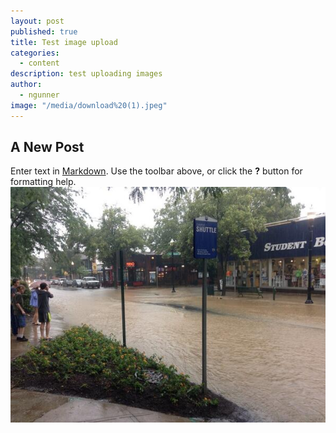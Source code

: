 ```yaml
---
layout: post
published: true
title: Test image upload
categories: 
  - content
description: test uploading images
author: 
  - ngunner
image: "/media/download%20(1).jpeg"
---
```


## A New Post

Enter text in [Markdown](http://daringfireball.net/projects/markdown/). Use the toolbar above, or click the **?** button for formatting help.
![](/media/download%20(1).jpeg)